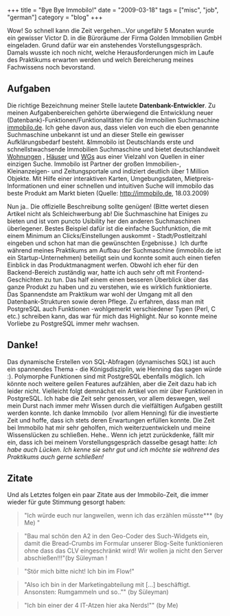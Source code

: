 +++
title = "Bye Bye Immobilo!"
date = "2009-03-18"
tags = ["misc", "job", "german"]
category = "blog"
+++

Wow! So schnell kann die Zeit vergehen...Vor ungefähr 5 Monaten wurde ein gewisser Victor D. in die Büroräume der Firma Golden Immobilien GmbH eingeladen. Grund dafür war ein anstehendes Vorstellungsgespräch. Damals wusste ich noch nicht, welche Herausforderungen mich im Laufe des Praktikums erwarten werden und welch Bereicherung meines Fachwissens noch bevorstand.

## Aufgaben

Die richtige Bezeichnung meiner Stelle lautete **Datenbank-Entwickler**. Zu meinen Aufgabenbereichen gehörte überwiegend die Entwicklung neuer (Datenbank)-Funktionen/Funktionalitäten für die Immobilien Suchmaschine [immobilo.de](http://immobilo.de). Ich gehe davon aus, dass vielen von euch die eben genannte Suchmaschine unbekannt ist und an dieser Stelle ein gewisser Aufklärungsbedarf besteht. &Immobilo ist Deutschlands erste und schnellstwachsende Immobilien Suchmaschine und bietet deutschlandweit [Wohnungen][1] , [Häuser][2] und [WGs][3] aus einer Vielzahl von Quellen in einer einzigen Suche. Immobilo ist Partner der großen Immobilien-, Kleinanzeigen- und Zeitungsportale und indiziert deutlich über 1 Million Objekte. Mit Hilfe einer interaktiven Karten, Umgebungsdaten, Mietpreis-Informationen und einer schnellen und intuitiven Suche will immobilo das beste Produkt am Markt bieten (Quelle: http://immobilo.de, 18.03.2009)

Nun ja.. Die offizielle Beschreibung sollte genügen! (Bitte wertet diesen Artikel nicht als Schleichwerbung ab! Die Suchmaschine hat Einiges zu bieten und ist vom puncto Usibility her den anderen Suchmaschinen überlegener. Bestes Beispiel dafür ist die einfache Suchfunktion, die mit einem Minimum an Clicks/Einstellungen auskommt - Stadt/Postleitzahl eingeben und schon hat man die gewünschten Ergebnisse.)  Ich durfte während meines Praktikums am Aufbau der Suchmaschine (immobilo.de ist ein Startup-Unternehmen) beteiligt sein und konnte somit auch einen tiefen Einblick in das Produktmanagment werfen. Obwohl ich eher für den Backend-Bereich zuständig war, hatte ich auch sehr oft mit Frontend-Geschichten zu tun. Das half einem einen besseren Überblick über das ganze Produkt zu haben und zu verstehen, wie es wirklich funktionierte. Das Spannendste am Praktikum war wohl der Umgang mit all den Datenbank-Strukturen sowie deren Pflege. Zu erfahren, dass man mit PostgreSQL auch Funktionen -wohlgemerkt verschiedener Typen (Perl, C etc.) schreiben kann, das war für mich das Highlight. Nur so konnte meine Vorliebe zu PostgreSQL immer mehr wachsen. 

## Danke!

Das dynamische Erstellen von SQL-Abfragen (dynamisches SQL) ist auch ein spannendes Thema - die Königsdisziplin, wie Henning das sagen würde :). Polymorphe Funktionen sind mit PostgreSQL ebenfalls möglich. Ich könnte noch weitere geilen Features aufzählen, aber die Zeit dazu hab ich leider nicht. Vielleicht folgt demnächst ein Artikel von mir über Funktionen in PostgreSQL. Ich habe die Zeit sehr genossen, vor allem deswegen, weil mein Durst nach immer mehr Wissen durch die vielfältigen Aufgaben gestillt werden konnte. Ich danke Immobilo  (vor allem Henning) für die investierte Zeit und hoffe, dass ich stets deren Erwartungen erfüllen konnte. Die Zeit bei Immobilo hat mir sehr geholfen, mich weiterzuentwickeln und meine Wissenslücken zu schließen. Hehe.. Wenn ich jetzt zurückdenke, fällt mir ein, dass ich bei meinem Vorstellungsgespräch dasselbe gesagt hatte: *Ich habe auch Lücken. Ich kenne sie sehr gut und ich möchte sie während des Praktikums auch gerne schließen!* 


## Zitate
Und als Letztes folgen ein paar Zitate aus der Immobilo-Zeit, die immer wieder für gute Stimmung gesorgt haben: 

>"Ich würde euch nur langweilen, wenn ich das erzählen müsste*** (by Me) " 

>"Bau mal schön den A2 in den Geo-Coder des Such-Widgets ein, damit die Bread-Crumbs im Formular unserer Blog-Seite funktionieren ohne dass das CLV eingeschränkt wird! Wir wollen ja nicht den Server abschießen!!!"(by Süleyman !

>"Stör mich bitte nicht! Ich bin im Flow!"

>"Also ich bin in der Marketingabteilung mit [...] beschäftigt. Ansonsten: Rumgammeln und so.."" (by Süleyman)

>"Ich bin einer der 4 IT-Atzen hier aka Nerds!"" (by Me)  

 [1]: http://www.immobilo.de/wohnung "Landingpage Wohnung"
 [2]: http://www.immobilo.de/haus "Landingpage Haus"
 [3]: http://www.immobilo.de/wg "Landingpage WG"
